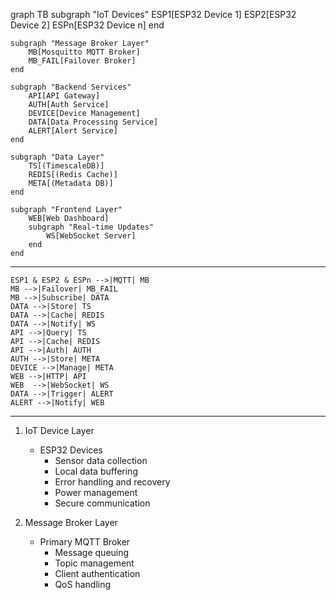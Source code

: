 graph TB
    subgraph "IoT Devices"
        ESP1[ESP32 Device 1]
        ESP2[ESP32 Device 2]
        ESPn[ESP32 Device n]
    end

    subgraph "Message Broker Layer"
        MB[Mosquitto MQTT Broker]
        MB_FAIL[Failover Broker]
    end

    subgraph "Backend Services"
        API[API Gateway]
        AUTH[Auth Service]
        DEVICE[Device Management]
        DATA[Data Processing Service]
        ALERT[Alert Service]
    end

    subgraph "Data Layer"
        TS[(TimescaleDB)]
        REDIS[(Redis Cache)]
        META[(Metadata DB)]
    end

    subgraph "Frontend Layer"
        WEB[Web Dashboard]
        subgraph "Real-time Updates"
            WS[WebSocket Server]
        end
    end

------------------------------------

    ESP1 & ESP2 & ESPn -->|MQTT| MB
    MB -->|Failover| MB_FAIL
    MB -->|Subscribe| DATA
    DATA -->|Store| TS
    DATA -->|Cache| REDIS
    DATA -->|Notify| WS
    API -->|Query| TS
    API -->|Cache| REDIS
    API -->|Auth| AUTH
    AUTH -->|Store| META
    DEVICE -->|Manage| META
    WEB -->|HTTP| API
    WEB  -->|WebSocket| WS
    DATA -->|Trigger| ALERT
    ALERT -->|Notify| WEB

------------------------------------

1. IoT Device Layer
    - ESP32 Devices
        - Sensor data collection
        - Local data buffering
        - Error handling and recovery
        - Power management
        - Secure communication

2. Message Broker Layer
    - Primary MQTT Broker
        - Message queuing
        - Topic management
        - Client authentication
        - QoS handling
